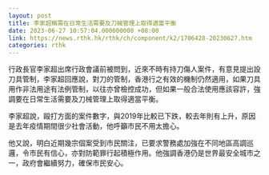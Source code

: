 ```yaml
---
layout: post
title: 李家超稱需在日常生活需要及刀械管理上取得適當平衡
date: 2023-06-27 10:57:04.000000000 +08:00
link: https://news.rthk.hk/rthk/ch/component/k2/1706428-20230627.htm
categories: rthk
---
```


行政長官李家超出席行政會議前被問到，近來不時有持刀傷人案件，有意見提出設刀具管制，李家超回應說，對刀的管制，香港行之有效的機制仍然適用，如果刀具用作非法用途有法例管制，以往亦曾檢控成功，但如果一般合法使用應該容許，強調要在日常生活需要及刀械管理上取得適當平衡。

李家超說，毆打方面的案件數字，與2019年比較已下跌，較去年則有上升，原因是去年疫情期間很少社會活動，他呼籲市民不用太擔心。

他又說，明白近期幾宗個案受到市民關注，已要求警務處加強在不同地區高調巡邏，令市民有信心，亦對防範罪行起積極作用。他強調香港仍是世界最安全城市之一，政府會繼續努力，確保市民安心。

